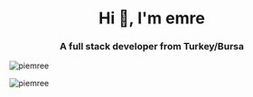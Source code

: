 <h1 align="center">Hi 👋, I'm emre</h1>
<h3 align="center">A full stack developer from Turkey/Bursa</h3>


<p><img align="center" src="https://github-readme-streak-stats.herokuapp.com/?user=piemree&theme=default" alt="piemree" /></p>

<p><img align="center" src="https://github-readme-stats.vercel.app/api/top-langs?username=piemree&show_icons=true&locale=en&layout=compact" alt="piemree" /></p>





